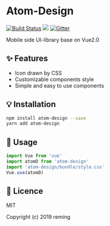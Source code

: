 # Atom-Design

[![Build Status](https://travis-ci.org/Reming960227/atom-design.svg?branch=master)](https://travis-ci.org/Reming960227/atom-design) <a href="https://www.npmjs.com/package/atom-design" target="_blank"><img src="https://img.shields.io/badge/npm-6.4.1-blue.svg"/></a> [![Gitter](https://badges.gitter.im/atom_design/AtomDesign.svg)](https://gitter.im/atom_design/AtomDesign?utm_source=badge&utm_medium=badge&utm_campaign=pr-badge)

Mobile side UI-library base on Vue2.0

## :sparkles: Features
* Icon drawn by CSS
* Customizable components style
* Simple and easy to use components

## :bulb: Installation

```bash
npm install atom-design --save
yarn add atom-design
```

## :wrench: Usage

```javascript
import Vue from 'vue'
import atomD from 'atom-design'
import 'atom-design/bundle/style.css'
Vue.use(atomD)
```

## :page_facing_up: Licence

MIT

Copyright (c) 2019 reming
